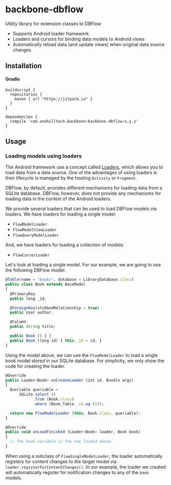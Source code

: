 # backbone-dbflow

Utility library for extension classes to DBFlow

* Supports Android loader framework
* Loaders and cursors for binding data models to Android views
* Automatically reload data (and update views) when original data source changes

## Installation

#### Gradle

```
buildscript {
  repositories {
    maven { url "https://jitpack.io" }
  }
}

dependencies {
  compile 'com.onehilltech.backbone:backbone-dbflow:x.y.z'
}
```

## Usage

### Loading models using loaders

The Android framework use a concept called 
[Loaders](https://developer.android.com/guide/components/loaders.html), which
allows you to load data from a data source. One of the advantages of using loaders
is their lifecycle is managed by the hosting `Activity` or `Fragment`. 

DBFlow, by default, provides different mechanisms for loading data from a SQLite
database. DBFlow, however, does not provide any mechanisms for loading data in the
context of the Android loaders.

We provide several loaders that can be used to load DBFlow models via loaders. We
have loaders for loading a single model:

* `FlowModelLoader`
* `FlowModelViewLoader`
* `FlowQueryModelLoader`

And, we have loaders for loading a collection of models:

* `FlowCursorLoader`

Let's look at loading a single model. For our example, we are going to use the
following DBFlow model:

```javascript
@Table(name = "books", database = LibraryDatabase.class)
public class Book extends BaseModel
{
  @PrimaryKey
  public long _id;

  @ForeignKey(stubbedRelationship = true)
  public User author;

  @Column
  public String title;

  public Book () { }
  public Book (long id) { this._id = id; }
}
```

Using the model above, we can use the `FlowModelLoader` to load a single book
model stored in our SQLite database. For simplicity, we only show the code for 
creating the loader.

```javascript
@Override
public Loader<Book> onCreateLoader (int id, Bundle args)
{
  Queriable queriable =
      SQLite.select ()
            .from (Book.class)
            .where (Book_Table._id.eq (1));

  return new FlowModelLoader (this, Book.class, queriable);
}

@Override
public void onLoadFinished (Loader<Book> loader, Book book)
{
  // The book variable is the one loaded above.
}
```  

When using a subclass of `FlowSingleModelLoader`, the loader automatically 
registers for content changes to the target model via `loader.registerForContentChanges()`.
In our example, the loader we created will automatically register for notification
changes to any of the `book` models.
